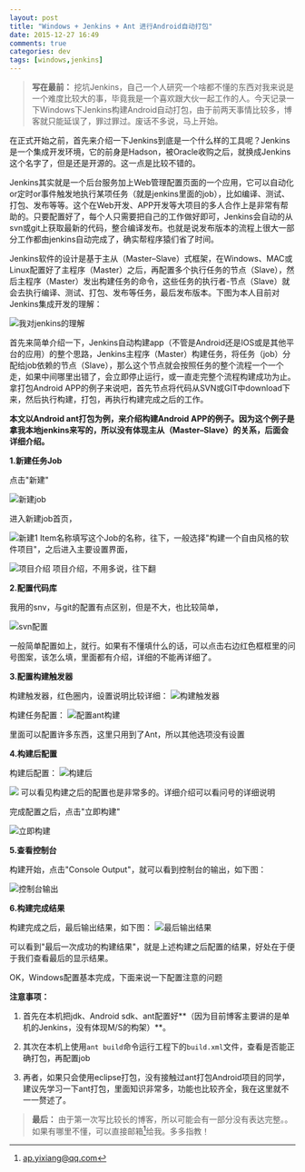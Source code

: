 ```yaml
---
layout: post
title: "Windows + Jenkins + Ant 进行Android自动打包"
date: 2015-12-27 16:49
comments: true
categories: dev
tags: [windows,jenkins]
---
```


> **写在最前：**
> 挖坑Jenkins，自己一个人研究一个啥都不懂的东西对我来说是一个难度比较大的事，毕竟我是一个喜欢跟大伙一起工作的人。今天记录一下Windows下Jenkins构建Android自动打包，由于前两天事情比较多，博客就只能延误了，罪过罪过。废话不多说，马上开始。

在正式开始之前，首先来介绍一下Jenkins到底是一个什么样的工具呢？Jenkins是一个集成开发环境，它的前身是Hadson，被Oracle收购之后，就换成Jenkins这个名字了，但是还是开源的。这一点是比较不错的。

Jenkins其实就是一个后台服务加上Web管理配置页面的一个应用，它可以自动化or定时or事件触发地执行某项任务（就是jenkins里面的job），比如编译、测试、打包、发布等等。这个在Web开发、APP开发等大项目的多人合作上是非常有帮助的。只要配置好了，每个人只需要把自己的工作做好即可，Jenkins会自动的从svn或git上获取最新的代码，整合编译发布。也就是说发布版本的流程上很大一部分工作都由jenkins自动完成了，确实帮程序猿们省了时间。

Jenkins软件的设计是基于主从（Master–Slave）式框架，在Windows、MAC或Linux配置好了主程序（Master）之后，再配置多个执行任务的节点（Slave），然后主程序（Master）发出构建任务的命令，这些任务的执行者-节点（Slave）就会去执行编译、测试、打包、发布等任务，最后发布版本。下图为本人目前对Jenkins集成开发的理解：

![我对jenkins的理解](http://upload-images.jianshu.io/upload_images/1346485-91d9469b53cd0fdd?imageMogr2/auto-orient/strip)

首先来简单介绍一下，Jenkins自动构建app（不管是Android还是IOS或是其他平台的应用）的整个思路，Jenkins主程序（Master）构建任务，将任务（job）分配给job依赖的节点（Slave），那么这个节点就会按照任务的整个流程一个一个走，如果中间哪里出错了，会立即停止运行，或一直走完整个流程构建成功为止。拿打包Android APP的例子来说吧，首先节点将代码从SVN或GIT中download下来，然后执行构建，打包，再执行构建完成之后的工作。

**本文以Android ant打包为例，来介绍构建Android APP的例子。因为这个例子是拿我本地jenkins来写的，所以没有体现主从（Master–Slave）的关系，后面会详细介绍。**


**1.新建任务Job**

点击"新建"

![新建job](http://upload-images.jianshu.io/upload_images/1346485-0ade50f74dfe1e8f?imageMogr2/auto-orient/strip%7CimageView2/2/w/1240)

进入新建job首页，

![新建1](http://upload-images.jianshu.io/upload_images/1346485-407651f53dbc66c1?imageMogr2/auto-orient/strip%7CimageView2/2/w/1240)
Item名称填写这个Job的名称，往下，一般选择"构建一个自由风格的软件项目"，之后进入主要设置界面，

![项目介绍](http://upload-images.jianshu.io/upload_images/1346485-0e8543a8e7a0a006?imageMogr2/auto-orient/strip%7CimageView2/2/w/1240)
项目介绍，不用多说，往下翻

**2.配置代码库**

我用的snv，与git的配置有点区别，但是不大，也比较简单，

![svn配置](http://upload-images.jianshu.io/upload_images/1346485-87c0c41d69f301c7?imageMogr2/auto-orient/strip%7CimageView2/2/w/1240)

一般简单配置如上，就行。如果有不懂填什么的话，可以点击右边红色框框里的问号图案，该怎么填，里面都有介绍，详细的不能再详细了。

**3.配置构建触发器**

构建触发器，红色圈内，设置说明比较详细：
![构建触发器](http://upload-images.jianshu.io/upload_images/1346485-36a827a63a4b4607?imageMogr2/auto-orient/strip%7CimageView2/2/w/1240)

构建任务配置：
![配置ant构建](http://upload-images.jianshu.io/upload_images/1346485-1e0434d9a1b79285?imageMogr2/auto-orient/strip%7CimageView2/2/w/1240)

里面可以配置许多东西，这里只用到了Ant，所以其他选项没有设置

**4.构建后配置**

构建后配置：
![构建后](http://upload-images.jianshu.io/upload_images/1346485-b990d0fb9b71b2a4?imageMogr2/auto-orient/strip%7CimageView2/2/w/1240)

![](http://upload-images.jianshu.io/upload_images/1346485-623ad3dba34cb850?imageMogr2/auto-orient/strip%7CimageView2/2/w/1240)
可以看见构建之后的配置也是非常多的。详细介绍可以看问号的详细说明

完成配置之后，点击"立即构建"

![立即构建](http://upload-images.jianshu.io/upload_images/1346485-8b2b55874ccf983a?imageMogr2/auto-orient/strip%7CimageView2/2/w/1240)

**5.查看控制台**

构建开始，点击"Console Output"，就可以看到控制台的输出，如下图：

![控制台输出](http://upload-images.jianshu.io/upload_images/1346485-c6b451602a8cfb47?imageMogr2/auto-orient/strip%7CimageView2/2/w/1240)

**6.构建完成结果**

构建完成之后，最后输出结果，如下图：
![最后输出结果](http://upload-images.jianshu.io/upload_images/1346485-5e842fcaa0962f5a?imageMogr2/auto-orient/strip%7CimageView2/2/w/1240)

可以看到"最后一次成功的构建结果"，就是上述构建之后配置的结果，好处在于便于我们查看最后的显示结果。


OK，Windows配置基本完成，下面来说一下配置注意的问题


**注意事项：**

 1. 首先在本机把jdk、Android sdk、ant配置好**（因为目前博客主要讲的是单机的Jenkins，没有体现M/S的构架）**。
 
 2. 其次在本机上使用`ant build`命令运行工程下的`build.xml`文件，查看是否能正确打包，再配置job
 
 3. 再者，如果只会使用eclipse打包，没有接触过ant打包Android项目的同学，建议先学习一下ant打包，里面知识非常多，功能也比较齐全，我在这里就不一一赘述了。

> **最后：**
> 由于第一次写比较长的博客，所以可能会有一部分没有表达完整。。如果有哪里不懂，可以直接邮箱[^hello]给我。多多指教！





[^hello]: ap.yixiang@qq.com